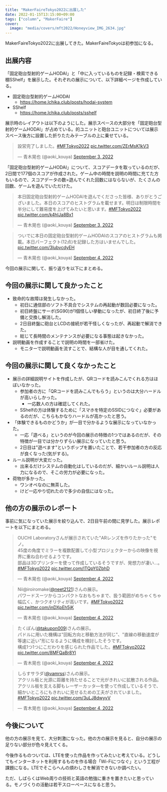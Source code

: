 ```yaml
---
title: "MakerFaireTokyo2022に出展した"
date: 2022-01-15T13:15:00+09:00
tags: ["column", "MakerFaire"]
cover:
  image: "media/covers/mft2022/Honeyview_IMG_2634.jpg"
---
```


MakerFaireTokyo2022に出展してきた。MakerFaireTokyoは初参加になる。

## 出展内容

「固定砲台型射的ゲームHODAI」と「中に入っているものを記録・検索できる棚SShelf」を展示した。それぞれの展示について、以下詳細ページを作成している。

- 固定砲台型射的ゲームHODAI
  - https://home.lchika.club/posts/hodai-system
- SShelf
  - https://home.lchika.club/posts/sshelf

展示時のレイアウトは以下のようにした。展示スペースの大部分を「固定砲台型射的ゲームHODAI」が占めている。的ユニットと砲台ユニットについては展示スペース後方に設置した折りたたみテーブルの上に乗せている。

<blockquote class="twitter-tweet"><p lang="ja" dir="ltr">設営完了しました。<a href="https://twitter.com/hashtag/MFTokyo2022?src=hash&amp;ref_src=twsrc%5Etfw">#MFTokyo2022</a> <a href="https://t.co/ZErMsK1kV3">pic.twitter.com/ZErMsK1kV3</a></p>&mdash; 青木晃也 (@aoki_kouya) <a href="https://twitter.com/aoki_kouya/status/1565886352528330753?ref_src=twsrc%5Etfw">September 3, 2022</a></blockquote> <script async src="https://platform.twitter.com/widgets.js" charset="utf-8"></script>

「固定砲台型射的ゲームHODAI」について、スコアデータを取っているのだが、2日間で177個のスコアが作成された。ゲーム中の時間を説明の時間に充てた方もいるので、スコアデータの数=遊んでくれた回数にはならないが、たくさんの回数、ゲームを遊んでいただけた。

<blockquote class="twitter-tweet"><p lang="ja" dir="ltr">本日固定砲台型射的ゲームHODAIを遊んでくださった皆様、ありがとうございました。本日のスコアのヒストグラムを載せます。明日は制限時間を半分にして難易度を上げてみたいと思います。<a href="https://twitter.com/hashtag/MFTokyo2022?src=hash&amp;ref_src=twsrc%5Etfw">#MFTokyo2022</a> <a href="https://t.co/k4hIJa8Bx1">pic.twitter.com/k4hIJa8Bx1</a></p>&mdash; 青木晃也 (@aoki_kouya) <a href="https://twitter.com/aoki_kouya/status/1566060103509606400?ref_src=twsrc%5Etfw">September 3, 2022</a></blockquote> <script async src="https://platform.twitter.com/widgets.js" charset="utf-8"></script>

<blockquote class="twitter-tweet"><p lang="ja" dir="ltr">ついでに本日の固定砲台型射的ゲームHODAIのスコアのヒストグラムも掲載。本日パーフェクト(12点)を記録した方はいませんでした。 <a href="https://t.co/3lubvcdyEH">pic.twitter.com/3lubvcdyEH</a></p>&mdash; 青木晃也 (@aoki_kouya) <a href="https://twitter.com/aoki_kouya/status/1566429350764748801?ref_src=twsrc%5Etfw">September 4, 2022</a></blockquote> <script async src="https://platform.twitter.com/widgets.js" charset="utf-8"></script>

今回の展示に関して、振り返りを以下にまとめる。

## 今回の展示に関して良かったこと

- 致命的な故障は発生しなかった。
  - 初日に通信部のソフト不具合でシステムの再起動が数回必要になった。
  - 初日終盤にサーボ(SG90)が1個怪しい挙動になったが、初日終了後に予備と交換し解消した。
  - 2日目終盤に砲台とLCDの接続が若干怪しくなったが、再起動で解消できた。
  - 総じて長時間のメンテナンスが必要になる事態は起きなかった。
- 説明動画を作成することで説明の時間を一部省けた。
  - モニターで説明動画を流すことで、結構な人が目を通してくれた。

## 今回の展示に関して良くなかったこと

- 展示の詳細説明サイトを作成したが、QRコードを読みこんでくれる方はほぼいなかった。
  - 参加者の方に「QRコードを読みこんでもらう」というのは大分ハードルが高いらしかった。
    - 一応数人の方は確認してくれた。
  - SShelfの方は体験するために「スマホを特定のSSIDにつなぐ」必要があるのだが、こちらもかなりハードルが高かったと思う。
- 「体験できるものかどうか」が一目で分かるような展示になっていなかった。
  - 一応「遊べる」というのが今回の展示の特徴の1つではあるのだが、その特徴が一目では分かりずらい展示になっていたと思う。
  - 2日目は"遊べます"というポップを置いたことで、若干参加者の方の反応が良くなった(気がする)。
- ルール説明が大変だった。
  - 出来るだけシステムの自動化はしているのだが、細かいルール説明は人力になるので、そこの労力が必要になった。
- 荷物が多かった。
  - ワンオペなのに無茶した。
  - けど一応やり切れたので多少の自信にはなった。

## 他の方の展示のレポート

事前に気になっていた展示を絞り込んで、2日目午前の間に見学した。展示レポートを以下にまとめる。

<blockquote class="twitter-tweet"><p lang="ja" dir="ltr">OUCHI Laboratoryさんが展示されていた&quot;ARレンズを作りたかった&quot;モノ。<br>45度の角度でミラーを複数配置して小型プロジェクターからの映像を視界に重ね合わせるようです。<br>部品は3Dプリンターを使って作成しているそうですが、発想力が凄い…。<a href="https://twitter.com/hashtag/MFTokyo2022?src=hash&amp;ref_src=twsrc%5Etfw">#MFTokyo2022</a> <a href="https://t.co/lTQpY0ZbhD">pic.twitter.com/lTQpY0ZbhD</a></p>&mdash; 青木晃也 (@aoki_kouya) <a href="https://twitter.com/aoki_kouya/status/1566398513973301248?ref_src=twsrc%5Etfw">September 4, 2022</a></blockquote> <script async src="https://platform.twitter.com/widgets.js" charset="utf-8"></script>

<blockquote class="twitter-tweet"><p lang="ja" dir="ltr">Nii@iroiromake(<a href="https://twitter.com/neet2121?ref_src=twsrc%5Etfw">@neet2121</a>)さんの展示。<br>パワードスーツからコンパクトなおもちゃまで、扱う範囲がめちゃくちゃ幅広く、かつクオリティが高いです。<a href="https://twitter.com/hashtag/MFTokyo2022?src=hash&amp;ref_src=twsrc%5Etfw">#MFTokyo2022</a> <a href="https://t.co/inDXpEh5jK">pic.twitter.com/inDXpEh5jK</a></p>&mdash; 青木晃也 (@aoki_kouya) <a href="https://twitter.com/aoki_kouya/status/1566401900693508096?ref_src=twsrc%5Etfw">September 4, 2022</a></blockquote> <script async src="https://platform.twitter.com/widgets.js" charset="utf-8"></script>

<blockquote class="twitter-tweet"><p lang="ja" dir="ltr">たくぽん(<a href="https://twitter.com/takupon009?ref_src=twsrc%5Etfw">@takupon009</a>)さんの展示。<br>パドルに用いた機構は&quot;回転方向と移動方法が同じ&quot;、&quot;直線の移動速度が等速に近い&quot;形になるように構成を検討したそうです。<br>構成1つ1つにこだわりを感じられた作品でした。<a href="https://twitter.com/hashtag/MFTokyo2022?src=hash&amp;ref_src=twsrc%5Etfw">#MFTokyo2022</a> <a href="https://t.co/8MFQaBr8Yl">pic.twitter.com/8MFQaBr8Yl</a></p>&mdash; 青木晃也 (@aoki_kouya) <a href="https://twitter.com/aoki_kouya/status/1566405697398444033?ref_src=twsrc%5Etfw">September 4, 2022</a></blockquote> <script async src="https://platform.twitter.com/widgets.js" charset="utf-8"></script>

<blockquote class="twitter-tweet"><p lang="ja" dir="ltr">しらすサラダ(<a href="https://twitter.com/vamrss?ref_src=twsrc%5Etfw">@vamrss</a>)さんの展示。<br>アクリル板と光源に距離を持たせることで光がきれいに拡散される作品。アクリル板を支える脚もレーザーカッタ―を使って作成しているそうで、細かいところにもきれいに見せるための工夫がされていました。<a href="https://twitter.com/hashtag/MFTokyo2022?src=hash&amp;ref_src=twsrc%5Etfw">#MFTokyo2022</a> <a href="https://t.co/3uLJ8dwyvV">pic.twitter.com/3uLJ8dwyvV</a></p>&mdash; 青木晃也 (@aoki_kouya) <a href="https://twitter.com/aoki_kouya/status/1566411395364634625?ref_src=twsrc%5Etfw">September 4, 2022</a></blockquote> <script async src="https://platform.twitter.com/widgets.js" charset="utf-8"></script>

## 今後について

他の方の展示を見て、大分刺激になった。他の方の展示を見ると、自分の展示の足りない部分が色々見えてくる。

今後作るものついては、LTEを使った作品を作ってみたいと考えている。どうしてもインターネットを利用するものを作る場合「Wi-Fiにつなぐ」という工程が課題になる。LTEでそこらへんの煩わしさを解消できないか調べたい。

ただ、しばらくはWeb周りの技術と英語の勉強に重きを置きたいと思っている。モノづくりの活動は若干スローペースになると思う。